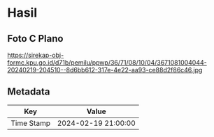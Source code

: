 # Hasil

## Foto C Plano

https://sirekap-obj-formc.kpu.go.id/d71b/pemilu/ppwp/36/71/08/10/04/3671081004044-20240219-204510--8d6bb612-317e-4e22-aa93-ce88d2f86c46.jpg


## Metadata

| Key        | Value               |
| ---------- | ------------------- |
| Time Stamp | 2024-02-19 21:00:00 |




